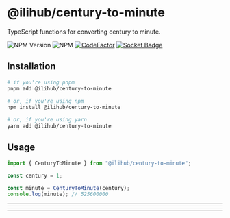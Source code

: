 # @ilihub/century-to-minute

TypeScript functions for converting century to minute.

![NPM Version](https://img.shields.io/npm/v/%40ilihub%2Fcentury-to-minute?color=33cd56&logo=npm)
![NPM](https://img.shields.io/npm/l/%40ilihub%2Fcentury-to-minute)
[![CodeFactor](https://www.codefactor.io/repository/github/ilihub/npm/badge)](https://www.codefactor.io/repository/github/ilihub/npm)
[![Socket Badge](https://socket.dev/api/badge/npm/package/@ilihub/century-to-minute)](https://socket.dev/npm/package/@ilihub/century-to-minute)

## Installation

```bash
# if you're using pnpm
pnpm add @ilihub/century-to-minute

# or, if you're using npm
npm install @ilihub/century-to-minute

# or, if you're using yarn
yarn add @ilihub/century-to-minute
```

## Usage

```javascript
import { CenturyToMinute } from "@ilihub/century-to-minute";

const century = 1;

const minute = CenturyToMinute(century);
console.log(minute); // 525600000
```

---

<!-- sponsors_and_backers_section_start -->

<!-- sponsors_and_backers_section_end -->

---
